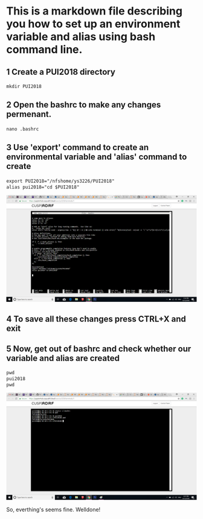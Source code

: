 
# This is a markdown file describing you how to set up an environment variable and alias using bash command line.

## 1 Create a PUI2018 directory
```
mkdir PUI2018
```

## 2 Open the bashrc to make any changes permenant. 
```
nano .bashrc
```

## 3 Use 'export' command to create an environmental variable and 'alias' command to create   
```
export PUI2018="/nfshome/ys3226/PUI2018"
alias pui2018="cd $PUI2018"
```
![Alt text](PUI_HW_1_1.png)

## 4 To save all these changes press CTRL+X and exit

## 5 Now, get out of bashrc and check whether our variable and alias are created
```
pwd
pui2018
pwd
```
![Alt text](PUI_HW_1_2.png)

So, everthing's seems fine. Welldone! 
